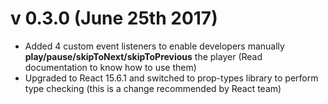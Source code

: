 # v 0.3.0 (June 25th 2017)
  * Added 4 custom event listeners to enable developers manually **play/pause/skipToNext/skipToPrevious** the player (Read documentation to know how to use them)
  * Upgraded to React 15.6.1 and switched to prop-types library to perform type checking (this is a change recommended by React team)